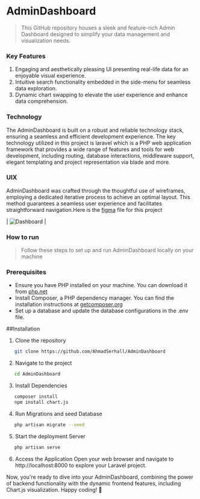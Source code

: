 # AdminDashboard
> This GitHub repository houses a sleek and feature-rich Admin Dashboard designed to simplify your data management and visualization needs.

### Key Features
1. Engaging and aesthetically pleasing UI presenting real-life data for an enjoyable visual experience. 
2. Intuitive search functionality embedded in the side-menu for seamless data exploration.
3. Dynamic chart swapping to elevate the user experience and enhance data comprehension.

### Technology 
The AdminDashboard is built on a robust and reliable technology stack, ensuring a seamless and efficient development experience. The key technology utilized in this project is laravel which is a PHP web application framework that provides a wide range of features and tools for web development, including routing, database interactions, middleware support, elegant templating and project representation via blade and more. 

### UIX
AdminDashboard was crafted through the thoughtful use of wireframes, employing a dedicated iterative process to achieve an optimal layout. This method guarantees a seamless user experience and facilitates straightforward navigation.Here is the [figma](https://www.figma.com/file/qhfJ8Aw6qQm33PHht7tFO5/admin-wireframe?type=design&node-id=0-1&mode=design&t=Q2N5Qr3RDeNTAtF8-0) file for this project


| ![Dashboard]("./public/assets/admindashboard.png") |

### How to run 
>Follow these steps to set up and run AdminDashboard locally on your machine

### Prerequisites
 
- Ensure you have PHP installed on your machine. You can download it from [php.net](https://www.php.net)
- Install Composer, a PHP dependency manager. You can find the installation instructions at [getcomposer.org](https://getcomposer.org/)
- Set up a database and update the database configurations in the .env file.


##Installation
1. Clone the repository 
```sh
   git clone https://github.com/AhmadSerhall/AdminDashboard
   ```
2. Navigate to the project
```sh
   cd AdminDashboard
   ```
3. Install Dependencies
```sh
   composer install
   npm install chart.js
   ```
4. Run Migrations and seed Database
```sh
   php artisan migrate --seed
   ```
5. Start the deployment Server
```sh
   php artisan serve
   ```
6. Access the Application
   Open your web browser and navigate to http://localhost:8000 to explore your Laravel project.

Now, you're ready to dive into your AdminDashboard, combining the power of backend functionality with the dynamic frontend features, including Chart.js visualization. Happy coding! 🚀
